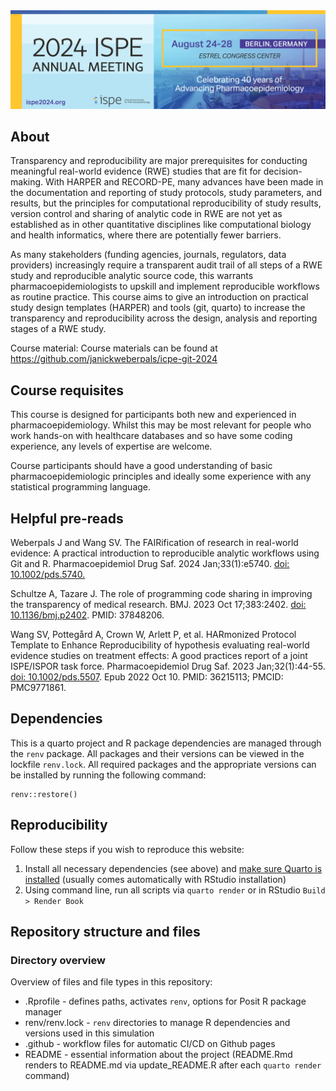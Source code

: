<img src="icpe24_logo.png" data-fig-align="center" width="728" />

## About

Transparency and reproducibility are major prerequisites for conducting
meaningful real-world evidence (RWE) studies that are fit for
decision-making. With HARPER and RECORD-PE, many advances have been made
in the documentation and reporting of study protocols, study parameters,
and results, but the principles for computational reproducibility of
study results, version control and sharing of analytic code in RWE are
not yet as established as in other quantitative disciplines like
computational biology and health informatics, where there are
potentially fewer barriers.

As many stakeholders (funding agencies, journals, regulators, data
providers) increasingly require a transparent audit trail of all steps
of a RWE study and reproducible analytic source code, this warrants
pharmacoepidemiologists to upskill and implement reproducible workflows
as routine practice. This course aims to give an introduction on
practical study design templates (HARPER) and tools (git, quarto) to
increase the transparency and reproducibility across the design,
analysis and reporting stages of a RWE study.

Course material: Course materials can be found at
<https://github.com/janickweberpals/icpe-git-2024>

## Course requisites

This course is designed for participants both new and experienced in
pharmacoepidemiology. Whilst this may be most relevant for people who
work hands-on with healthcare databases and so have some coding
experience, any levels of expertise are welcome.

Course participants should have a good understanding of basic
pharmacoepidemiologic principles and ideally some experience with any
statistical programming language.

## Helpful pre-reads

Weberpals J and Wang SV. The FAIRification of research in real-world
evidence: A practical introduction to reproducible analytic workflows
using Git and R. Pharmacoepidemiol Drug Saf. 2024 Jan;33(1):e5740. [doi:
10.1002/pds.5740.](https://onlinelibrary.wiley.com/doi/10.1002/pds.5740)

Schultze A, Tazare J. The role of programming code sharing in improving
the transparency of medical research. BMJ. 2023 Oct 17;383:2402. [doi:
10.1136/bmj.p2402](https://www.bmj.com/content/383/bmj.p2402.long).
PMID: 37848206.

Wang SV, Pottegård A, Crown W, Arlett P, et al. HARmonized Protocol
Template to Enhance Reproducibility of hypothesis evaluating real-world
evidence studies on treatment effects: A good practices report of a
joint ISPE/ISPOR task force. Pharmacoepidemiol Drug Saf. 2023
Jan;32(1):44-55. [doi:
10.1002/pds.5507](https://onlinelibrary.wiley.com/doi/10.1002/pds.5507).
Epub 2022 Oct 10. PMID: 36215113; PMCID: PMC9771861.

## Dependencies

This is a quarto project and R package dependencies are managed through
the `renv` package. All packages and their versions can be viewed in the
lockfile `renv.lock`. All required packages and the appropriate versions
can be installed by running the following command:

    renv::restore()

## Reproducibility

Follow these steps if you wish to reproduce this website:

1.  Install all necessary dependencies (see above) and [make sure Quarto
    is installed](https://quarto.org/docs/get-started/) (usually comes
    automatically with RStudio installation)
2.  Using command line, run all scripts via `quarto render` or in
    RStudio `Build > Render Book`

## Repository structure and files

### Directory overview

Overview of files and file types in this repository:

-   .Rprofile - defines paths, activates `renv`, options for Posit R
    package manager
-   renv/renv.lock - `renv` directories to manage R dependencies and
    versions used in this simulation
-   .github - workflow files for automatic CI/CD on Github pages
-   README - essential information about the project (README.Rmd renders
    to README.md via update\_README.R after each `quarto render`
    command)
